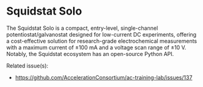 # Squidstat Solo

The Squidstat Solo is a compact, entry-level, single-channel potentiostat/galvanostat designed for low-current DC experiments, offering a cost-effective solution for research-grade electrochemical measurements with a maximum current of ±100 mA and a voltage scan range of ±10 V. Notably, the Squidstat ecosystem has an open-source Python API.

Related issue(s):

- https://github.com/AccelerationConsortium/ac-training-lab/issues/137

